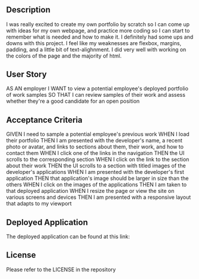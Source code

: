 # <Advanced CSS: Portfolio>

## Description

I was really excited to create my own portfolio by scratch so I can come up with ideas for my own webpage, and practice more coding so I can start to remember what is needed and how to make it. I definitely had some ups and downs with this project. I feel like my weaknesses are flexbox, margins, padding, and a little bit of text-alighnment. I did very well with working on the colors of the page and the majority of html.

## User Story

AS AN employer
I WANT to view a potential employee's deployed portfolio of work samples
SO THAT I can review samples of their work and assess whether they're a good candidate for an open position

## Acceptance Criteria

GIVEN I need to sample a potential employee's previous work
WHEN I load their portfolio
THEN I am presented with the developer's name, a recent photo or avatar, and links to sections about them, their work, and how to contact them
WHEN I click one of the links in the navigation
THEN the UI scrolls to the corresponding section
WHEN I click on the link to the section about their work
THEN the UI scrolls to a section with titled images of the developer's applications
WHEN I am presented with the developer's first application
THEN that application's image should be larger in size than the others
WHEN I click on the images of the applications
THEN I am taken to that deployed application
WHEN I resize the page or view the site on various screens and devices
THEN I am presented with a responsive layout that adapts to my viewport

## Deployed Application

The deployed application can be found at this link:

## License

Please refer to the LICENSE in the repository